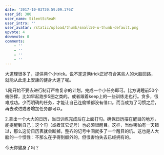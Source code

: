 ```yaml
---
date: '2017-10-03T20:59:09.176Z'
user_id: 380
user_name: SilentScReaM
user_intro: ''
user_avatar: /static/upload/thumb/small50-u-thumb-default.png
upvote: 4
downvote: 0
comments:
    - ''
    - ''
    - ''
    - ''
---
```


大道理很多了，提供两个小trick。说不定这俩trick正好符合某些人的大脑回路，就能从此走上安康的健身大道了呢。

1.刚开始不要去进行制订严格复杂的计划，完成一个小任务即可。比方说睡前50个俯卧撑，比如早起跑步5圈之类的。或者跟着keep上的一些训练走也行。贪多，很难成功。少而明确的任务，才能让自己连偷懒都没有借口。而当成为了习惯之后，再去改进或者增加任务都可以。

2.拿出一个大大的日历，当日训练完成后在上面打勾。确保日历摆在醒目的地方，能提醒到自己；这个勾（或者其它记号）也必须很醒目。这样，当你哪怕有一天错过，那么这份日历表就会断掉，整齐的记号中间就多了一个醒目的坑。这也是人大脑的一个惯性：不那么在乎得到额外的，但很害怕失去已经拥有的。

今天你健身了吗？
